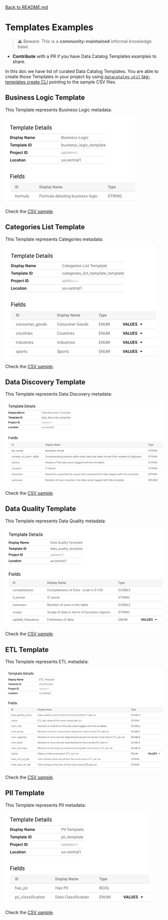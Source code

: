 [Back to README.md](../README.md)

# Templates Examples

> ⚠️ Beware: This is a **community-maintained** informal knowledge base.
- **Contribute** with a PR if you have Data Catalog Templates examples to share.

In this doc we have list of curated Data Catalog Templates. You are able to create those Templates
in your project by using [`datacatalog-util` tag-templates create CLI][create templates] pointing to the sample CSV files.

## Business Logic Template
This Template represents Business Logic metadata:

![N|Solid](./business_logic.png)

Check the [CSV sample][business_logic_template].

## Categories List Template
This Template represents Categories metadata:

![N|Solid](./categories_list.png)

Check the [CSV sample][categories_list_template].

## Data Discovery Template
This Template represents Data Discovery metadata:

![N|Solid](./data_discovery.png)

Check the [CSV sample][data_discovery_template].

## Data Quality Template
This Template represents Data Quality metadata:

![N|Solid](./data_quality.png)

Check the [CSV sample][data_quality_template].

## ETL Template
This Template represents ETL metadata:

![N|Solid](./etl.png)

Check the [CSV sample][etl_template].

## PII Template
This Template represents PII metadata:

![N|Solid](./pii.png)

Check the [CSV sample][pii_template].


[business_logic_template]: https://github.com/mesmacosta/datacatalog-util/tree/master/sample-input/create-tag-templates/business_logic_template.csv
[categories_list_template]: https://github.com/mesmacosta/datacatalog-util/tree/master/sample-input/create-tag-templates/categories_list_template.csv
[data_discovery_template]: https://github.com/mesmacosta/datacatalog-util/tree/master/sample-input/create-tag-templates/data_discovery_template.csv
[data_quality_template]: https://github.com/mesmacosta/datacatalog-util/tree/master/sample-input/create-tag-templates/data_quality_template.csv
[etl_template]: https://github.com/mesmacosta/datacatalog-util/tree/master/sample-input/create-tag-templates/etl_template.csv
[pii_template]: https://github.com/mesmacosta/datacatalog-util/tree/master/sample-input/create-tag-templates/pii_template.csv
[create templates]: https://github.com/mesmacosta/datacatalog-util#4-load-templates-from-csv-file
